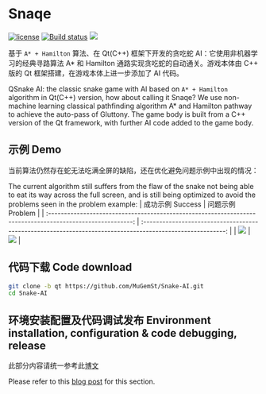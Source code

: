 # Snaqe
[![license](https://img.shields.io/github/license/MuGemSt/Snake-AI.svg)](https://github.com/MuGemSt/Snake-AI/blob/qt/LICENSE)
[![Build status](https://ci.appveyor.com/api/projects/status/y5q3wsmkp48a4yy0?svg=true)](https://ci.appveyor.com/project/MuGemSt/snake-ai)
[![](https://img.shields.io/badge/bilibili-BV1LG4y1Z7UJ-fc8bab.svg)](https://www.bilibili.com/video/BV1LG4y1Z7UJ)

基于 `A* + Hamilton` 算法、在 Qt(C++) 框架下开发的贪吃蛇 AI：它使用非机器学习的经典寻路算法 A* 和 Hamilton 通路实现贪吃蛇的自动通关。游戏本体由 C++ 版的 Qt 框架搭建，在游戏本体上进一步添加了 AI 代码。

QSnake AI: the classic snake game with AI based on `A* + Hamilton` algorithm in Qt(C++) version, how about calling it Snaqe? We use non-machine learning classical pathfinding algorithm A* and Hamilton pathway to achieve the auto-pass of Gluttony. The game body is built from a C++ version of the Qt framework, with further AI code added to the game body.

## 示例 Demo
当前算法仍然存在蛇无法吃满全屏的缺陷，还在优化避免问题示例中出现的情况：

The current algorithm still suffers from the flaw of the snake not being able to eat its way across the full screen, and is still being optimized to avoid the problems seen in the problem example:
|                                              成功示例 Success                                              |                                              问题示例 Problem                                              |
| :--------------------------------------------------------------------------------------------------------: | :--------------------------------------------------------------------------------------------------------: |
| ![](https://user-images.githubusercontent.com/20459298/233118020-9604b2ed-c958-44c2-b27a-2c35f37948a2.gif) | ![](https://user-images.githubusercontent.com/20459298/233118070-bf508223-c7d3-4336-bff3-d21a3e169480.gif) |

## 代码下载 Code download
```bash
git clone -b qt https://github.com/MuGemSt/Snake-AI.git
cd Snake-AI
```

## 环境安装配置及代码调试发布 Environment installation, configuration & code debugging, release
此部分内容请统一参考此[博文](https://www.cnblogs.com/MuGem/p/17017055.html)

Please refer to this [blog post](https://www.cnblogs.com/MuGem/p/17017063.html) for this section.
